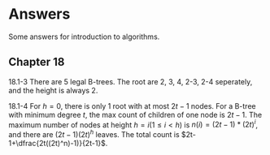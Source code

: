 # Answers

Some answers for introduction to algorithms.

## Chapter 18

18.1-3 There are 5 legal B-trees. The root are 2, 3, 4, 2-3, 2-4 seperately, and the height is always 2.

18.1-4 For $h=0$, there is only 1 root with at most $2t-1$ nodes. For a B-tree with minimum degree $t$, the max count of children of one node is $2t-1$. The maximum number of nodes at height $h=i(1\le i< h)$ is $n(i)=(2t-1)*(2t)^i$, and there are $(2t-1)(2t)^h$ leaves. The total count is $2t-1+\dfrac{2t((2t)^n)-1)}{2t-1}$.
